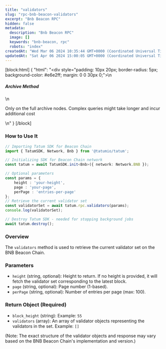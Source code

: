 ```yaml
---
title: "validators"
slug: "rpc-bnb-beacon-validators"
excerpt: "Bnb Beacon RPC"
hidden: false
metadata: 
  description: "Bnb Beacon RPC"
  image: []
  keywords: "bnb-beacon, rpc"
  robots: "index"
createdAt: "Wed Mar 06 2024 10:35:44 GMT+0000 (Coordinated Universal Time)"
updatedAt: "Sat Apr 06 2024 15:00:05 GMT+0000 (Coordinated Universal Time)"
---
```

[block:html]
{
  "html": "<div style=\"padding: 10px 20px; border-radius: 5px; background-color: #e6e2ff; margin: 0 0 30px 0;\">\n  <h5>Archive Method</h5>\n  <p>Only on the full archive nodes. Complex queries might take longer and incur additional cost</p>\n</div>"
}
[/block]


### How to Use It

```typescript
// Importing Tatum SDK for Beacon Chain
import { TatumSDK, Network, Bnb } from '@tatumio/tatum';

// Initializing SDK for Beacon Chain network
const tatum = await TatumSDK.init<Bnb>({ network: Network.BNB });

// Optional parameters 
const params = {
    height : 'your-height',
    page : 'your-page',
    perPage : 'entries-per-page'
};
// Retrieve the current validator set
const validatorSet = await tatum.rpc.validators(params);
console.log(validatorSet);

// Destroy Tatum SDK - needed for stopping background jobs
await tatum.destroy();
```

### Overview

The `validators` method is used to retrieve the current validator set on the BNB Beacon Chain.

### Parameters

- `height` (string, optional): Height to return. If no height is provided, it will fetch the validator set corresponding to the latest block.
- `page` (string, optional): Page number (1-based).
- `perPage` (string, optional): Number of entries per page (max: 100).

### Return Object (Required)

- `block_height` (string): Example: `55`
- `validators` (array): An array of validator objects representing the validators in the set. Example: `[]`

(Note: The exact structure of the validator objects and response may vary based on the BNB Beacon Chain's implementation and version.)
